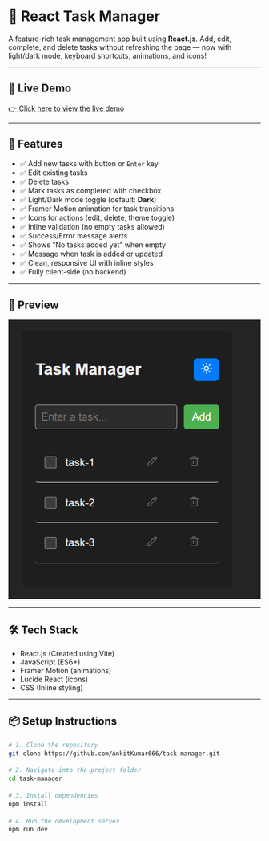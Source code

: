 # 📝 React Task Manager

A feature-rich task management app built using **React.js**. Add, edit, complete, and delete tasks without refreshing the page — now with light/dark mode, keyboard shortcuts, animations, and icons!

---

## 🔗 Live Demo  

[👉 Click here to view the live demo](https://task-manager-eta-gilt.vercel.app/)

---

## 🚀 Features

- ✅ Add new tasks with button or `Enter` key  
- ✅ Edit existing tasks  
- ✅ Delete tasks  
- ✅ Mark tasks as completed with checkbox  
- ✅ Light/Dark mode toggle (default: **Dark**)  
- ✅ Framer Motion animation for task transitions  
- ✅ Icons for actions (edit, delete, theme toggle)  
- ✅ Inline validation (no empty tasks allowed)  
- ✅ Success/Error message alerts  
- ✅ Shows "No tasks added yet" when empty  
- ✅ Message when task is added or updated  
- ✅ Clean, responsive UI with inline styles  
- ✅ Fully client-side (no backend)

---

## 📸 Preview

![Screenshot](/public/image.png) 

---

## 🛠️ Tech Stack

- React.js (Created using Vite)
- JavaScript (ES6+)
- Framer Motion (animations)
- Lucide React (icons)
- CSS (Inline styling)

---

## 📦 Setup Instructions

```bash
# 1. Clone the repository
git clone https://github.com/AnkitKumar666/task-manager.git

# 2. Navigate into the project folder
cd task-manager

# 3. Install dependencies
npm install

# 4. Run the development server
npm run dev
